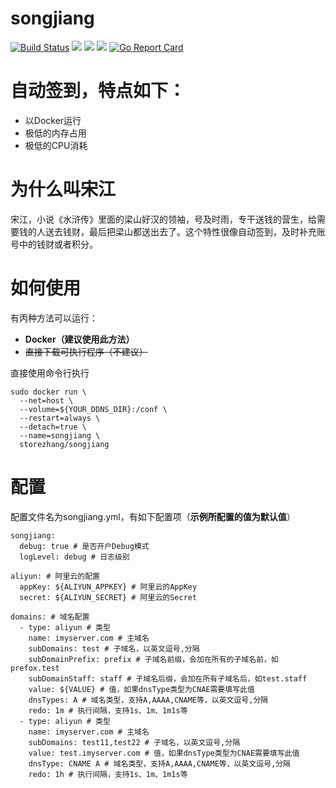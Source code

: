# songjiang
[![Build Status](https://cloud.drone.io/api/badges/storezhang/songjiang/status.svg)](https://cloud.drone.io/storezhang/songjiang)
[![](https://images.microbadger.com/badges/image/storezhang/songjiang.svg)](https://microbadger.com/images/storezhang/songjiang "Get your own image badge on microbadger.com")
[![](https://images.microbadger.com/badges/version/storezhang/songjiang.svg)](https://microbadger.com/images/storezhang/songjiang "Get your own version badge on microbadger.com")
[![](https://images.microbadger.com/badges/commit/storezhang/songjiang.svg)](https://microbadger.com/images/storezhang/songjiang "Get your own commit badge on microbadger.com")
[![Go Report Card](https://goreportcard.com/badge/github.com/storezhang/songjiang)](https://goreportcard.com/report/github.com/storezhang/songjiang)

# 自动签到，特点如下：
- 以Docker运行
- 极低的内存占用
- 极低的CPU消耗


# 为什么叫宋江
宋江，小说《水浒传》里面的梁山好汉的领袖，号及时雨，专干送钱的营生，给需要钱的人送去钱财，最后把梁山都送出去了。这个特性很像自动签到，及时补充账号中的钱财或者积分。


# 如何使用
有丙种方法可以运行：
- **Docker（建议使用此方法）**
- ~~直接下载可执行程序（不建议）~~

直接使用命令行执行
```
sudo docker run \
  --net=host \
  --volume=${YOUR_DDNS_DIR}:/conf \
  --restart=always \
  --detach=true \
  --name=songjiang \
  storezhang/songjiang
```


# 配置
配置文件名为songjiang.yml，有如下配置项（**示例所配置的值为默认值**）
```
songjiang:
  debug: true # 是否开户Debug模式
  logLevel: debug # 日志级别

aliyun: # 阿里云的配置
  appKey: ${ALIYUN_APPKEY} # 阿里云的AppKey
  secret: ${ALIYUN_SECRET} # 阿里云的Secret

domains: # 域名配置
  - type: aliyun # 类型
    name: imyserver.com # 主域名
    subDomains: test # 子域名，以英文逗号,分隔
    subDomainPrefix: prefix # 子域名前缀，会加在所有的子域名前，如prefox.test
    subDomainStaff: staff # 子域名后缀，会加在所有子域名后，如test.staff
    value: ${VALUE} # 值，如果dnsType类型为CNAE需要填写此值
    dnsTypes: A # 域名类型，支持A,AAAA,CNAME等，以英文逗号,分隔
    redo: 1m # 执行间隔，支持1s、1m、1m1s等
  - type: aliyun # 类型
    name: imyserver.com # 主域名
    subDomains: test11,test22 # 子域名，以英文逗号,分隔
    value: test.imyserver.com # 值，如果dnsType类型为CNAE需要填写此值
    dnsType: CNAME A # 域名类型，支持A,AAAA,CNAME等，以英文逗号,分隔
    redo: 1h # 执行间隔，支持1s、1m、1m1s等
```
